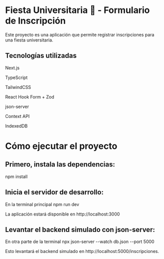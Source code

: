 # Fiesta Universitaria 🎉 - Formulario de Inscripción
Este proyecto es una aplicación que permite registrar inscripciones para una fiesta universitaria.

## Tecnologías utilizadas

Next.js

TypeScript

TailwindCSS

React Hook Form + Zod

json-server

Context API

IndexedDB

# Cómo ejecutar el proyecto

## Primero, instala las dependencias:

npm install

## Inicia el servidor de desarrollo:

En la terminal principal
npm run dev

La aplicación estará disponible en http://localhost:3000

## Levantar el backend simulado con json-server:

En otra parte de la terminal
npx json-server --watch db.json --port 5000

Esto levantará el backend simulado en http://localhost:5000/inscripciones.
